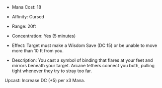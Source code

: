 - Mana Cost: 18
    
- Affinity: Cursed
    
- Range: 20ft
    
- Concentration: Yes (5 minutes)
    
- Effect: Target must make a Wisdom Save (DC 15) or be unable to move more than 10 ft from you.
    
- Description: You cast a symbol of binding that flares at your feet and mirrors beneath your target. Arcane tethers connect you both, pulling tight whenever they try to stray too far.
    

Upcast: Increase DC (+5) per x3 Mana.
